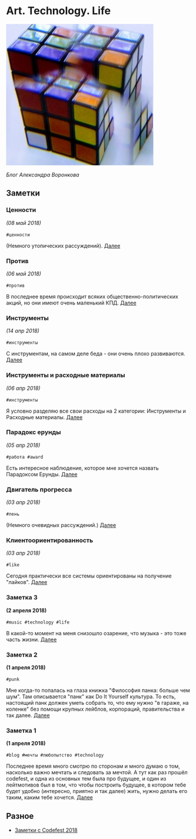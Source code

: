 # Art. Technology. Life

![Cubes](/image/00-white-cube.jpg)

*Блог Александра Воронкова*
## Заметки
### Ценности
_(08 май 2018)_

`#ценности`

(Немного утопических рассуждений).
[Далее](/2018/2018-05-08_01_Czennosti/)

### Против
_(06 май 2018)_

`#против`

В последнее время происходит всяких общественно-политических акций, но они имеют очень маленький КПД.
[Далее](/2018/2018-05-06_01_protiv/)

### Инструменты
_(14 апр 2018)_

`#инструменты`

С инструментам, на самом деле беда - они очень плохо развиваются.
[Далее](/2018/2018-04-14_01_Instrumenty/)

### Инструменты и расходные материалы
_(06 апр 2018)_

`#инструменты`

Я условно разделяю все свои расходы на 2 категории: Инструменты и Расходные материалы.
[Далее](/2018/2018-04-06_01_Instrumenty_i_rasxodnye_materialy/)

### Парадокс ерунды
_(05 апр 2018)_

`#работа #award`

Есть интересное наблюдение, которое мне хочется назвать Парадоксом Ерунды.
[Далее](/2018/2018-04-05_01_Paradoks_erundy/)

### Двигатель прогресса
_(03 апр 2018)_

`#лень`

(Немного очевидных рассуждений.)
[Далее](/2018/2018-04-03_02_Dvigatel_progressa/)

### Клиентоориентированность
_(03 апр 2018)_

`#like`

Сегодня практически все системы ориентированы на получение "лайков".
[Далее](/2018/2018-04-03_01_Klientoorientirovannost/)

### Заметка 3
__(2 апреля 2018)__

`#music #technology #life`

В какой-то момент на меня снизошло озарение, что музыка - это тоже часть жизни.
[Далее](/2018/2018-04-02_03.note/)

### Заметка 2
__(1 апреля 2018)__

`#punk`

Мне когда-то попалась на глаза книжка "Философия панка: больше чем шум". Там описывается  "панк" как Do It Yourself культура. То есть, настоящий панк должен уметь собрать то, что ему нужно "в гараже, на коленке" без помощи крупных лейблов, корпораций, правительства и так далее.
[Далее](/2018/2018-04-02_02.note/)

### Заметка 1
__(1 апреля 2018)__

`#blog #мечты #любопытство #technology`

Последнее время много смотрю по сторонам и много думаю о том, насколько важно мечтать и следовать за мечтой. А тут как раз прошёл codefest, и одна из основных тем была про будущее, и один из лейтмотивов был в том, что чтобы построить будущее, в котором тебе будет удобно (интересно, приятно и так далее) жить, нужно делать его таким, каким тебе хочется.
[Далее](/2018/2018-04-02_01.note/)

## Разное
- [Заметки с Codefest 2018](/codefest2018/)

